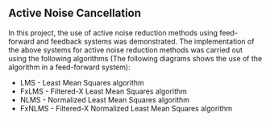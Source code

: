 ## Active Noise Cancellation

In this project, the use of active noise reduction methods using feed-forward and feedback systems was demonstrated. 
The implementation of the above systems for active noise reduction methods was carried out using the following algorithms 
(The following diagrams shows the use of the algorithm in a feed-forward system):
- LMS - Least Mean Squares algorithm
- FxLMS - Filtered-X Least Mean Squares algorithm
- NLMS - Normalized Least Mean Squares algorithm
- FxNLMS - Filtered-X Normalized Least Mean Squares algorithm
